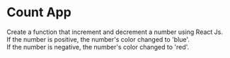 # Count App
Create a function that increment and decrement a number using React Js. <br>
If the number is positive, the number's color changed to 'blue'. <br>
If the number is negative, the number's color changed to 'red'.
